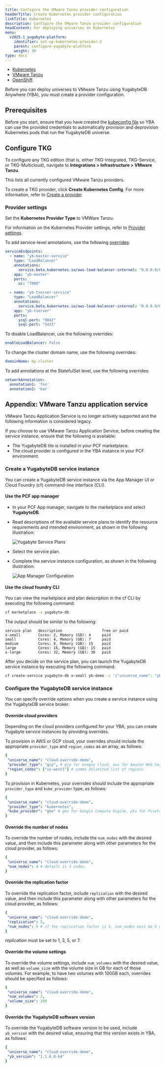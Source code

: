 ```yaml
---
title: Configure the VMware Tanzu provider configuration
headerTitle: Create Kubernetes provider configuration
linkTitle: Kubernetes
description: Configure the VMware Tanzu provider configuration
headContent: For deploying universes on Kubernetes
menu:
  v2025.1_yugabyte-platform:
    identifier: set-up-kubernetes-provider-2
    parent: configure-yugabyte-platform
    weight: 30
type: docs
---
```


<ul class="nav nav-tabs-alt nav-tabs-yb">

  <li>
    <a href="../kubernetes/" class="nav-link">
      <i class="fa-regular fa-dharmachakra" aria-hidden="true"></i>
      Kubernetes
    </a>
  </li>

  <li>
    <a href="../vmware-tanzu/" class="nav-link active">
      <i class="fa-solid fa-cubes" aria-hidden="true"></i>
      VMware Tanzu
    </a>
  </li>

<li>
    <a href="../openshift/" class="nav-link">
      <i class="fa-brands fa-redhat" aria-hidden="true"></i>
      OpenShift
    </a>
  </li>

</ul>

Before you can deploy universes to VMware Tanzu using YugabyteDB Anywhere (YBA), you must create a provider configuration.

## Prerequisites

Before you start, ensure that you have created the [kubeconfig file](../../prepare/cloud-permissions/cloud-permissions-nodes-k8s/#create-a-kubeconfig-file) so YBA can use the provided credentials to automatically provision and deprovision Kubernetes pods that run the YugabyteDB universe.

## Configure TKG

To configure any TKG edition (that is, either TKG-Integrated, TKG-Service, or TKG-Multicloud), navigate to **Integrations > Infrastructure > VMware Tanzu**.

This lists all currently configured VMware Tanzu providers.

To create a TKG provider, click **Create Kubernetes Config**. For more information, refer to [Create a provider](../kubernetes/#create-a-provider).

### Provider settings

Set the **Kubernetes Provider Type** to VMWare Tanzu.

For information on the Kubernetes Provider settings, refer to [Provider settings](../kubernetes/#provider-settings).

To add service-level annotations, use the following [overrides](../kubernetes/#overrides):

```yaml
serviceEndpoints:
  - name: "yb-master-service"
    type: "LoadBalancer"
    annotations:
      service.beta.kubernetes.io/aws-load-balancer-internal: "0.0.0.0/0"
    app: "yb-master"
    ports:
      ui: "7000"

  - name: "yb-tserver-service"
    type: "LoadBalancer"
    annotations:
      service.beta.kubernetes.io/aws-load-balancer-internal: "0.0.0.0/0"
    app: "yb-tserver"
    ports:
      ycql-port: "9042"
      ysql-port: "5433"
```

To disable LoadBalancer, use the following overrides:

```yaml
enableLoadBalancer: False
```

To change the cluster domain name, use the following overrides:

```yaml
domainName: my.cluster
```

To add annotations at the StatefulSet level, use the following overrides:

```yaml
networkAnnotation:
  annotation1: 'foo'
  annotation2: 'bar'
```

## Appendix: VMware Tanzu application service

VMware Tanzu Application Service is no longer actively supported and the following information is considered legacy.

If you choose to use VMware Tanzu Application Service, before creating the service instance, ensure that the following is available:

- The YugabyteDB tile is installed in your PCF marketplace.
- The cloud provider is configured in the YBA instance in your PCF environment.

### Create a YugabyteDB service instance

You can create a YugabyteDB service instance via the App Manager UI or Cloud Foundry (cf) command-line interface (CLI).

#### Use the PCF app manager

- In your PCF App manager, navigate to the marketplace and select **YugabyteDB**.
- Read descriptions of the available service plans to identify the resource requirements and intended environment, as shown in the following illustration:

  ![Yugabyte Service Plans](/images/deploy/pivotal-cloud-foundry/service-plan-choices.png)

- Select the service plan.
- Complete the service instance configuration, as shown in the following illustration:

  ![App Manager Configuration](/images/deploy/pivotal-cloud-foundry/apps-manager-config.png)

#### Use the cloud foundry CLI

You can view the marketplace and plan description in the cf CLI by executing the following command:

```sh
cf marketplace -s yugabyte-db
```

The output should be similar to the following:

```output
service plan   description                  free or paid
x-small        Cores: 2, Memory (GB): 4     paid
small          Cores: 4, Memory (GB): 7     paid
medium         Cores: 8, Memory (GB): 15    paid
large          Cores: 16, Memory (GB): 15   paid
x-large        Cores: 32, Memory (GB): 30   paid
```

After you decide on the service plan, you can launch the YugabyteDB service instance by executing the following command:

```sh
cf create-service yugabyte-db x-small yb-demo -c '{"universe_name": "yb-demo"}'
```

### Configure the YugabyteDB service instance

You can specify override options when you create a service instance using the YugabyteDB service broker.

#### Override cloud providers

Depending on the cloud providers configured for your YBA, you can create Yugabyte service instances by providing overrides.

To provision in AWS or GCP cloud, your overrides should include the appropriate `provider_type` and `region_codes` as an array, as follows:

```yaml
{
 "universe_name": "cloud-override-demo",
 "provider_type": "gcp", # gcp for Google Cloud, aws for Amazon Web Service
 "region_codes": ["us-west1"] # comma delimited list of regions
}
```

To provision in Kubernetes, your overrides should include the appropriate `provider_type` and `kube_provider` type, as follows:

```yaml
{
 "universe_name": "cloud-override-demo",
 "provider_type": "kubernetes",
 "kube_provider": "gke" # gke for Google Compute Engine, pks for Pivotal Container Service (default)
}
```

#### Override the number of nodes

To override the number of nodes, include the `num_nodes` with the desired value, and then include this parameter along with other parameters for the cloud provider, as follows:

```yaml
{
 "universe_name": "cloud-override-demo",
 "num_nodes": 4 # default is 3 nodes.
}
```

#### Override the replication factor

To override the replication factor, include `replication` with the desired value, and then include this parameter along with other parameters for the cloud provider, as follows:

```yaml
{
 "universe_name": "cloud-override-demo",
 "replication": 5,
 "num_nodes": 5 # if the replication factor is 5, num_nodes must be 5 minimum
}
```

*replication* must be set to 1, 3, 5, or 7.

#### Override the volume settings

To override the volume settings, include `num_volumes` with the desired value, as well as `volume_size` with the volume size in GB for each of those volumes. For example, to have two volumes with 100GB each, overrides should be specified as follows:

```yaml
{
 "universe_name": "cloud-override-demo",
 "num_volumes": 2,
 "volume_size": 100
}
```

#### Override the YugabyteDB software version

To override the YugabyteDB software version to be used, include `yb_version` with the desired value, ensuring that this version exists in YBA, as follows:

```yaml
{
 "universe_name": "cloud-override-demo",
 "yb_version": "1.1.6.0-b4"
}
```
